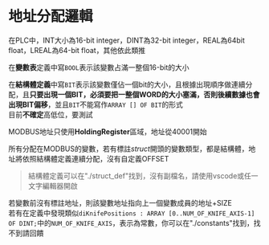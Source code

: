 # 地址分配邏輯
在PLC中，INT大小為16-bit integer，DINT為32-bit integer，REAL為64bit float，LREAL為64-bit float，其他依此類推  

在**變數表**定義中寫`BOOL`表示該變數占滿一整個16-bit的大小  

在**結構體定義**中寫`BIT`表示該變數僅佔一個bit的大小，且根據出現順序做連續分配，且**只要出現一個BIT，必須要把一整個WORD的大小塞滿，否則後續數據也會出現BIT偏移**，並且`BIT`不能寫作`ARRAY [] OF BIT`的形式  
目前**不確定**高低位，要測試  

MODBUS地址只使用**HoldingRegister**區域，地址從40001開始

所有分配在MODBUS的變數，若有標註*struct*開頭的變數類型，都是結構體，地址將依照結構體定義連續分配，沒有自定義OFFSET  
> 結構體定義可以在"./struct_def"找到，沒有副檔名，請使用vscode或任一文字編輯器開啟  

若變數前沒有標註地址，則該變數地址指向上一個變數成員的地址+SIZE  
若有在定義中發現類似`diKnifePositions : ARRAY [0..NUM_OF_KNIFE_AXIS-1] OF DINT;`中的`NUM_OF_KNIFE_AXIS`，表示為常數，你可以在"./constants"找到，找不到請回饋  
